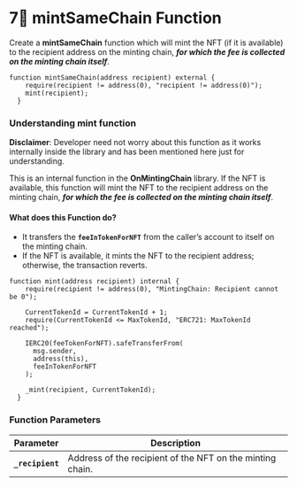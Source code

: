 # 7⃣ mintSameChain Function

Create a **mintSameChain** function which will mint the NFT (if it is available) to the recipient address on the minting chain, _**for which the fee is collected on the minting chain itself**_.

```solidity
function mintSameChain(address recipient) external {
    require(recipient != address(0), "recipient != address(0)");
    mint(recipient);
  }
```

### Understanding mint function

**Disclaimer**: Developer need not worry about this function as it works internally inside the library and has been mentioned here just for understanding.

This is an internal function in the **OnMintingChain** library. If the NFT is available, this function will mint the NFT to the recipient address on the minting chain, _**for which the fee is collected on the minting chain itself**_.

#### What does this Function do?

* It transfers the **`feeInTokenForNFT`** from the caller’s account to itself on the minting chain.&#x20;
* If the NFT is available, it mints the NFT to the recipient address; otherwise, the transaction reverts.

```solidity
function mint(address recipient) internal {
    require(recipient != address(0), "MintingChain: Recipient cannot be 0");

    CurrentTokenId = CurrentTokenId + 1;
    require(CurrentTokenId <= MaxTokenId, "ERC721: MaxTokenId reached");

    IERC20(feeTokenForNFT).safeTransferFrom(
      msg.sender,
      address(this),
      feeInTokenForNFT
    );

    _mint(recipient, CurrentTokenId);
  }
```

### Function Parameters

| Parameter        | Description                                               |
| ---------------- | --------------------------------------------------------- |
| **`_recipient`** | Address of the recipient of the NFT on the minting chain. |
